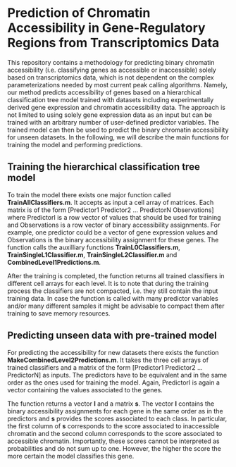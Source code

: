 # Prediction of Chromatin Accessibility in Gene-Regulatory Regions from Transcriptomics Data
This repository contains a methodology for predicting binary chromatin accessibility (i.e. classifying genes as accessible or inaccessible) solely based on transcriptomics data, which is not dependent on the complex parameterizations needed by most current peak calling algorithms. Namely, our method predicts accessibility of genes based on a hierarchical classification tree model trained with datasets including experimentally derived gene expression and chromatin accessibility data. The approach is not limited to using solely gene expression data as an input but can be trained with an arbitrary number of user-defined predictor variables. The trained model can then be used to predict the binary chromatin accessibility for unseen datasets. In the following, we will describe the main functions for training the model and performing predictions.
## Training the hierarchical classification tree model
To train the model there exists one major function called **TrainAllClassifiers.m**. It accepts as input a cell array of matrices. Each matrix is of the form [Predictor1 Predictor2 ... PredictorN Observations] where PredictorI is a row vector of values that should be used for training and Observations is a row vector of binary accessibility assignments. For example, one predictor could be a vector of gene expression values and Observations is the binary accessibility assignment for these genes. The function calls the auxilliary functions **TrainL0Classifiers.m**, **TrainSingleL1Classifier.m**, **TrainSingleL2Classifier.m** and **CombinedLevel1Predictions.m**.

After the training is completed, the function returns all trained classifiers in different cell arrays for each level. It is to note that during the training process the classifiers are not compacted, i.e. they still contain the input training data. In case the function is called with many predictor variables and/or many different samples it might be advisable to compact them after training to save memory resources.
## Predicting unseen data with pre-trained model
For predicting the accessibility for new datasets there exists the function **MakeCombinedLevel2Predictions.m**. It takes the three cell arrays of trained classifiers and a matrix of the form [Predictor1 Predictor2 ... PredictorN] as inputs. The predictors have to be equivalent and in the same order as the ones used for training the model. Again, PredictorI is again a vector containing the values associated to the genes.

The function returns a vector **l** and a matrix **s**. The vector **l** contains the binary accessibility assignments for each gene in the same order as in the predictors and **s** provides the scores associated to each class. In particular, the first column of **s** corresponds to the score associated to inaccessible chromatin and the second column corresponds to the score associated to accessible chromatin. Importantly, these scores cannot be interpreted as probabilities and do not sum up to one. However, the higher the score the more certain the model classifies this gene.
